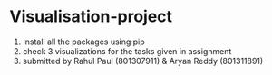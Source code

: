 # Visualisation-project

1. Install all the packages using pip
2. check 3 visualizations for the tasks given in assignment
3. submitted by Rahul Paul (801307911) & Aryan Reddy (801311891)
